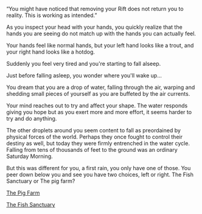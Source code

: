 ﻿“You might have noticed that removing your Rift 
does not return you to reality.  This is working 
as intended.”

As you inspect your head with your hands, 
you quickly realize that the hands you are seeing 
do not match up with the hands you can actually feel.

Your hands feel like normal hands,
but your left hand looks like a trout,
and your right hand looks like a hotdog.

Suddenly you feel very tired and you're starting to fall
alseep.

Just before falling asleep, you wonder where you'll wake up...

You dream that you are a drop of water, falling through the air, 
warping and shedding small pieces of yourself as you are buffeted by the air currents.

Your mind reaches out to try and affect your shape. The water responds giving you hope 
but as you exert more and more effort, it seems harder to try and do anything.

The other droplets around you seem content to fall as preordained by physical forces of the world. 
Perhaps they once fought to control their destiny as well, but today they were firmly entrenched in the water cycle.
 Falling from tens of thousands of feet to the ground was an ordinary Saturday Morning. 

But this was different for you, a first rain, you only have one of those. 
You peer down below you and see you have two choices, left or right. The Fish Sanctuary or The pig farm?

[The Pig Farm](../../water-dreams/pig-farm/pig-farm.md)

[The Fish Sanctuary](../../water-dreams/fish-sanctuary/fish-sanctuary.md)

